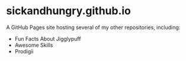 # sickandhungry.github.io
A GitHub Pages site hosting several of my other repositories, including:
  * Fun Facts About Jigglypuff
  * Awesome Skills
  * Prodigii
